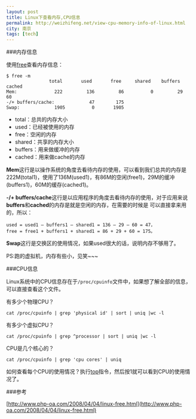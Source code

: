 ```yaml
---
layout: post
title: Linux下查看内存,CPU信息
permalink: http://weizhifeng.net/view-cpu-memory-info-of-linux.html
city: 南京
tags: [tech]
---
```


###内存信息

使用[free]查看内存信息：

	$ free -m
					total       used       free     shared    buffers     cached
	Mem:              222         136         86          0         29       60
	-/+ buffers/cache:             47        175
	Swap:             1905          0       1905


* total：总共的内存大小
* used：已经被使用的内存
* free：空闲的内存
* shared：共享的内存大小
* buffers：用来做缓冲的内存
* cached：用来做cache的内存


**Mem**这行是以操作系统的角度去看待内存的使用，可以看到我们总共的内存是222M(total1)，使用了136M(used1)，有86M的空闲(free1)，29M的缓冲(buffers1)，60M的缓存(cached1)。

**\-/+ buffers/cache**这行是以应用程序的角度去看待内存的使用，对于应用来说**buffers**和**cached**的内存是就是空闲的内存，在需要的时候是 可以直接拿来用的，所以：

	used = used1 – buffers1 – shared1 = 136 – 29 – 60 = 47，
	free = free1 + buffers1 + shared1 = 86 + 29 + 60 = 175。

**Swap**这行是交换区的使用情况，如果used很大的话，说明内存不够用了。

PS:跑的虚拟机，内存有些小，见笑~~~

###CPU信息

Linux系统中的CPU信息存在于`/proc/cpuinfo`文件中，如果想了解全部的信息，可以直接查看这个文件。

有多少个物理CPU？

	cat /proc/cpuinfo | grep 'physical id' | sort | uniq |wc -l


有多少个虚拟CPU？

	cat /proc/cpuinfo | grep ^processor | sort | uniq |wc -l


CPU是几个核心的？

	cat /proc/cpuinfo | grep 'cpu cores' | uniq

如何查看每个CPU的使用情况？执行[top]指令，然后按1就可以看到CPU的使用情况了。

###参考

[http://www.php-oa.com/2008/04/04/linux-free.html](http://www.php-oa.com/2008/04/04/linux-free.html)

[free]: http://linux.die.net/man/1/free "free"
[top]: http://linux.die.net/man/1/top "top"